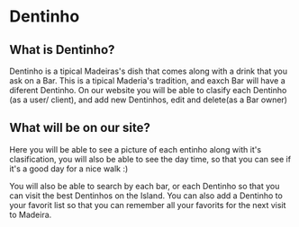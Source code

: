 # Dentinho

## What is Dentinho?

Dentinho is a tipical Madeiras's dish that comes along with a drink that you ask on a Bar.
This is a tipical Maderia's tradition, and eaxch Bar will have a diferent Dentinho.
On our website you will be able to clasify each Dentinho (as a user/ client), and add new Dentinhos, edit and delete(as a Bar owner)

## What will be on our site?

Here you will be able to see a picture of each entinho along with it's clasification, you will also be able to see the day time, so that you can see if it's a good day for a nice walk :)

You will also be able to search by each bar, or each Dentinho so that you can visit the best Dentinhos on the Island.
You can also add a Dentinho to your favorit list so that you can remember all your favorits for the next visit to Madeira.